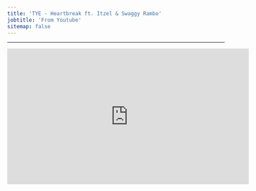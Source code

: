 ```yaml
---
title: 'TYE - Heartbreak ft. Itzel & Swaggy Rambo'
jobtitle: 'From Youtube'
sitemap: false
---
```


- - -

<iframe width="560" height="315" src="https://www.youtube.com/embed/EEobzuNQqEQ" frameborder="0" allow="accelerometer; autoplay; encrypted-media; gyroscope; picture-in-picture" allowfullscreen></iframe>